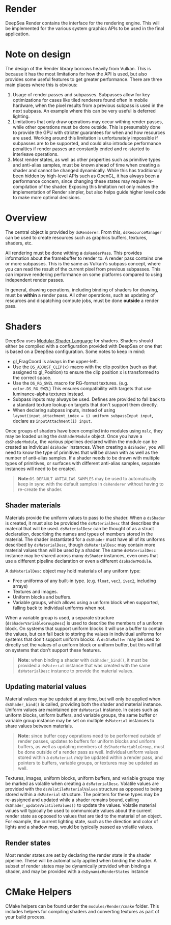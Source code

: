 # Render

DeepSea Render contains the interface for the rendering engine. This will be implemented for the various system graphics APIs to be used in the final application.

# Note on design

The design of the Render library borrows heavily from Vulkan. This is because it has the most limitations for how the API is used, but also provides some useful features to get greater performance. There are three main places where this is obvious:

1. Usage of render passes and subpasses. Subpasses allow for key optimizations for cases like tiled renderers found often in mobile hardware, when the pixel results from a previous subpass is used in the next subpass. An example where this can be very useful is deferred lighting.
2. Limitations that only draw operations may occur withing render passes, while other operations must be done outside. This is presumably done to provide the GPU with stricter guarantees for when and how resources are used. Working around this limitation is unfortunately impossible if subpasses are to be supported, and could also introduce performance penalties if render passes are constantly ended and re-started to interleave operations.
3. Most render states, as well as other properties such as primitive types and anti-alias samples, must be known ahead of time when creating a shader and cannot be changed dynamically. While this has traditionally been hidden by high-level APIs such as OpenGL, it has always been a performance concern, since changing these states may require re-compilation of the shader. Exposing this limitation not only makes the implementation of Render simpler, but also helps guide higher level code to make more optimal decisions.

# Overview

The central object is provided by `dsRenderer`. From this, `dsResourceManager` can be used to create resources such as graphics buffers, textures, shaders, etc.

All rendering must be done withing a `dsRenderPass`. This provides information about the framebuffer to render to. A render pass contains one or more subpasses. This is the same as Vulkan's subpass concept, where you can read the result of the current pixel from previous subpasses. This can improve rendering performance on some platforms compared to using independent render passes.

In general, drawing operations, including binding of shaders for drawing, must be **within** a render pass. All other operations, such as updating of resources and dispatching compute jobs, must be done **outside** a render pass.

# Shaders

DeepSea uses [Modular Shader Language](https://github.com/akb825/ModularShaderLanguage) for shaders. Shaders should either be compiled with a configuration provided with DeepSea or one that is based on a DeepSea configuration. Some notes to keep in mind:

* gl_FragCoord is always in the upper-left.
* Use the `DS_ADJUST_CLIP(x)` macro with the clip position (such as that assigned to gl_Position) to ensure the clip position x is transformed to the correct space.
* Use the `DS_RG_SWZL` macro for RG-format textures. (e.g. `color.DS_RG_SWZL`) This ensures compatibility with targets that use luminance-alpha textures instead.
* Subpass inputs may always be used. Defines are provided to fall back to a standard texture lookup on targets that don't support them directly.
* When declaring subpass inputs, instead of using `layout(input_attachment_index = i) uniform subpassInput input`, declare as `inputAttachment(i) input`.

Once groups of shaders have been compiled into modules using `mslc`, they may be loaded using the `dsShaderModule` object. Once you have a `dsShaderModule`, the various pipelines declared within the module can be created as individual `dsShader` instances. When creating a `dsShader`, you will need to know the type of primitives that will be drawn with as well as the number of anti-alias samples. If a shader needs to be drawn with multiple types of primitives, or surfaces with different anti-alias samples, separate instances will need to be created.

> **Note:**`DS_DEFAULT_ANTIALIAS_SAMPLES` may be used to automatically keep in sync with the default samples in `dsRenderer` without having to re-create the shader.

## Shader materials

Materials provide the uniform values to pass to the shader. When a `dsShader` is created, it must also be provided the `dsMaterialDesc` that describes the material that will be used. `dsMaterialDesc` can be thought of as a struct declaration, describing the names and types of members stored in the material. The shader instantiated for a `dsShader` must have all of its uniforms described by `dsMaterialDesc`, though `dsMaterialDesc` may contain more material values than will be used by a shader. The same `dsMaterialDesc` instance may be shared across many `dsShader` instances, even ones that use a different pipeline declaration or even a different `dsShaderModule`.

A `dsMaterialDesc` object may hold materials of any uniform type:

* Free uniiforms of any built-in type. (e.g. `float`, `vec3`, `ivec2`, including arrays)
* Textures and images.
* Uniform blocks and buffers.
* Variable groups, which allows using a uniform block when supported, falling back to individual uniforms when not.

When a variable group is used, a separate structure (`dsShaderVariableGroupDesc`) is used to describe the members of a uniform block. On systems that support uniform blocks it will use a buffer to contain the values, but can fall back to storing the values in individual uniforms for systems that don't support uniform blocks. A `dsGfxBuffer` may be used to directly set the values of a uniform block or uniform buffer, but this will fail on systems that don't support these features.

> **Note:** when binding a shader with `dsShader_bind()`, it must be provided a `dsMaterial` instance that was created with the same `dsMaterialDesc` instance to provide the material values.

## Updating material values

Material values may be updated at any time, but will only be applied when `dsShader_bind()` is called, providing both the shader and material instance. Uniform values are maintained per `dsMaterial` instance. In cases such as uniform blocks, uniform buffers, and variable groups, the same buffer or variable group instance may be set on multiple `dsMaterial` instances to share values between materials.

> **Note:** since buffer copy oeprations need to be performed outside of render passes, updates to buffers for uniform blocks and uniform buffers, as well as updating members of `dsShaderVariableGroup`, must be done outside of a render pass as well. Individual uniform values stored within a `dsMaterial` *may* be updated within a render pass, and pointers to buffers, variable groups, or textures may be updated as well.

Textures, images, uniform blocks, uniform buffers, and variable groups may be marked as volatile when creating a `dsMaterialDesc`. Volatile values are provided with the `dsVolatileMaterialValues` structure as opposed to being stored within a `dsMaterial` structure. The pointers for these types may be re-assigned and updated while a shader remains bound, calling `dsShader_updateVolatileValues()` to update the values. Volatile material values will typically be used to communicate values about the current render state as opposed to values that are tied to the material of an object. For example, the current lighting state, such as the direction and color of lights and a shadow map, would be typically passed as volatile values.

## Render states

Most render states are set by declaring the render state in the shader pipeline. These will be automatically applied when binding the shader. A subset of render states may be dynamically provided when binding a shader, and may be provided with a `dsDynamicRenderStates` instance

# CMake Helpers

CMake helpers can be found under the `modules/Render/cmake` folder. This includes helpers for compiling shaders and converting textures as part of your build process.
